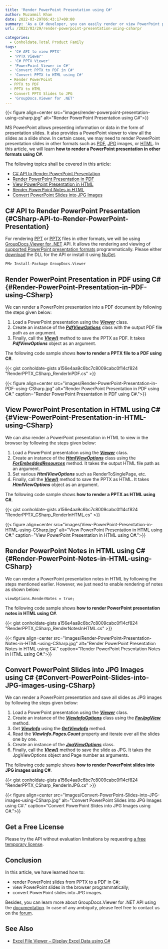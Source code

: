 ```yaml
---
title: 'Render PowerPoint Presentation using C#'
author: Muzammil Khan
date: 2022-03-29T06:43:17+00:00
summary: 'As a C# developer, you can easily render or view PowerPoint presentations (PPT/PPTX) in HTML or PDF documents programmatically. In this article, you will learn **how to render a PowerPoint presentation using C#**.'
url: /2022/03/29/render-powerpoint-presentation-using-csharp/

categories:
  - Conholdate.Total Product Family
tags:
  - 'C# API to view PPTX'
  - 'PPTX Viewer'
  - 'C# PPTX Viewer'
  - 'PowerPoint Viewer in C#'
  - 'Convert PPTX to PDF in C#'
  - 'Convert PPTX to HTML using C#'
  - Render PowerPoint
  - PPTX to PDF
  - PPTX to HTML
  - Convert PPTX Slides to JPG
  - 'GroupDocs.Viewer for .NET'
---
```


{{< figure align=center src="images/render-powerpoint-presentation-using-csharp.jpg" alt="Render PowerPoint Presentation using C#">}}
 
MS PowerPoint allows presenting information or data in the form of presentation slides. It also provides a PowerPoint viewer to view all the slides as a slide show. In certain cases, we may need to render PowerPoint presentation slides in other formats such as [PDF][1], [JPG][2] images, or [HTML][3]. In this article, we will learn **how to render a PowerPoint presentation in other formats using C#**.

The following topics shall be covered in this article:

  * [C# API to Render PowerPoint Presentation][4]
  * [Render PowerPoint Presentation in PDF][5]
  * [View PowerPoint Presentation in HTML][6]
  * [Render PowerPoint Notes in HTML][28]
  * [Convert PowerPoint Slides into JPG Images][7]

## C# API to Render PowerPoint Presentation {#CSharp-API-to-Render-PowerPoint-Presentation}

For rendering [PPT][8] or [PPTX][9] files in other formats, we will be using [GroupDocs.Viewer for .NET][10] API. It allows the rendering and viewing of [supported PowerPoint presentation formats][11] programmatically. Please either [download][12] the DLL for the API or install it using [NuGet][13].

```
PM> Install-Package GroupDocs.Viewer
```

## Render PowerPoint Presentation in PDF using C# {#Render-PowerPoint-Presentation-in-PDF-using-CSharp}

We can render a PowerPoint presentation into a PDF document by following the steps given below:

  1. Load a PowerPoint presentation using the _**[Viewer][14]**_ class.
  2. Create an instance of the _**[PdfViewOptions][15]**_ class with the output PDF file path as an argument.
  3. Finally, call the _**[View()][16]**_ method to save the PPTX as PDF. It takes _**PdfViewOptions**_ object as an argument.

The following code sample shows **how to render a PPTX file to a PDF using C#**.

{{< gist conholdate-gists a156e4aa9c6bc7c8009cabc0f14cf824 "RenderPPTX_CSharp_RenderInPDF.cs" >}}

{{< figure align=center src="images/Render-PowerPoint-Presentation-in-PDF-using-CSharp.jpg" alt="Render PowerPoint Presentation in PDF using C#." caption="Render PowerPoint Presentation in PDF using C#.">}}

## View PowerPoint Presentation in HTML using C# {#View-PowerPoint-Presentation-in-HTML-using-CSharp}

We can also render a PowerPoint presentation in HTML to view in the browser by following the steps given below:

  1. Load a PowerPoint presentation using the _**[Viewer][14]**_ class.
  2. Create an instance of the _**[HtmlViewOptions][17]**_ class using the _**[ForEmbeddedResources][18]**_ method. It takes the output HTML file path as an argument.
  3. Set various _**HtmlViewOptions**_ such as RenderToSinglePage, etc.
  4. Finally, call the **_[View()][16]_** method to save the PPTX as HTML. It takes _**HtmlViewOptions**_ object as an argument.

The following code sample shows **how to render a PPTX as HTML using C#**.

{{< gist conholdate-gists a156e4aa9c6bc7c8009cabc0f14cf824 "RenderPPTX_CSharp_RenderInHTML.cs" >}}

{{< figure align=center src="images/View-PowerPoint-Presentation-in-HTML-using-CSharp.jpg" alt="View PowerPoint Presentation in HTML using C#." caption="View PowerPoint Presentation in HTML using C#.">}}

## Render PowerPoint Notes in HTML using C# {#Render-PowerPoint-Notes-in-HTML-using-CSharp}

We can render a PowerPoint presentation notes in HTML by following the steps mentioned earlier. However, we just need to enable rendering of notes as shown below:

```
viewOptions.RenderNotes = true;
```

The following code sample shows **how to render PowerPoint presentation notes in HTML using C#**.

{{< gist conholdate-gists a156e4aa9c6bc7c8009cabc0f14cf824 "RenderPPTX_CSharp_RenderNotesInHTML.cs" >}}

{{< figure align=center src="images/Render-PowerPoint-Presentation-Notes-in-HTML-using-CSharp.jpg" alt="Render PowerPoint Presentation Notes in HTML using C#." caption="Render PowerPoint Presentation Notes in HTML using C#.">}}

## Convert PowerPoint Slides into JPG Images using C# {#Convert-PowerPoint-Slides-into-JPG-images-using-CSharp}

We can render a PowerPoint presentation and save all slides as JPG images by following the steps given below:

  1. Load a PowerPoint presentation using the _**[Viewer][14]**_ class.
  2. Create an instance of the _**[ViewInfoOptions][19]**_ class using the _**[ForJpgView][20]**_ method.
  3. Get _**[ViewInfo][21]**_ using the _**[GetViewInfo][22]**_ method.
  4. Read the _**ViewInfo.Pages.Count**_ property and iterate over all the slides one by one.
  5. Create an instance of the _**[JpgViewOptions][23]**_ class.
  6. Finally, call the _**[View()][16]**_  method to save the slide as JPG. It takes the JpgViewOptions object and Page number as arguments.

The following code sample shows **how to render PowerPoint slides into JPG images using C#**.

{{< gist conholdate-gists a156e4aa9c6bc7c8009cabc0f14cf824 "RenderPPTX_CSharp_RenderInJPG.cs" >}}

{{< figure align=center src="images/Convert-PowerPoint-Slides-into-JPG-images-using-CSharp.jpg" alt="Convert PowerPoint Slides into JPG Images using C#." caption="Convert PowerPoint Slides into JPG Images using C#.">}}

## Get a Free License

Please try the API without evaluation limitations by requesting [a free temporary license][24].

## Conclusion

In this article, we have learned how to:
  * render PowerPoint slides from PPTX to a PDF in C#;
  * view PowerPoint slides in the browser programmatically;
  * convert PowerPoint slides into JPG images. 
 
Besides, you can learn more about GroupDocs.Viewer for .NET API using the [documentation][25]. In case of any ambiguity, please feel free to contact us on the [forum][26].

## See Also

  * [Excel File Viewer – Display Excel Data using C#][27]

  [1]: https://docs.fileformat.com/pdf/
  [2]: https://docs.fileformat.com/image/jpeg/
  [3]: https://docs.fileformat.com/web/html/
  [4]: #CSharp-API-to-Render-PowerPoint-Presentation
  [5]: #Render-PowerPoint-Presentation-in-PDF-using-CSharp
  [6]: #Render-PowerPoint-Presentation-as-HTML-using-CSharp
  [7]: #Convert-PowerPoint-Slides-into-JPG-images-using-CSharp
  [8]: https://docs.fileformat.com/presentation/ppt/
  [9]: https://docs.fileformat.com/presentation/pptx/
  [10]: https://products.groupdocs.com/viewer/net/
  [11]: https://docs.groupdocs.com/viewer/net/view-powerpoint-presentations/#supported-presentation-formats
  [12]: https://downloads.groupdocs.com/viewer/net
  [13]: https://www.nuget.org/packages/GroupDocs.Viewer/
  [14]: https://apireference.groupdocs.com/viewer/net/groupdocs.viewer/viewer
  [15]: https://apireference.groupdocs.com/viewer/net/groupdocs.viewer.options/pdfviewoptions
  [16]: https://apireference.groupdocs.com/viewer/net/groupdocs.viewer/viewer/methods/view
  [17]: https://apireference.groupdocs.com/viewer/net/groupdocs.viewer.options/htmlviewoptions
  [18]: https://apireference.groupdocs.com/viewer/net/groupdocs.viewer.options.htmlviewoptions/forembeddedresources/methods/4
  [19]: https://apireference.groupdocs.com/viewer/net/groupdocs.viewer.options/viewinfooptions
  [20]: https://apireference.groupdocs.com/viewer/net/groupdocs.viewer.options/viewinfooptions/methods/forjpgview
  [21]: https://apireference.groupdocs.com/viewer/net/groupdocs.viewer.results/viewinfo
  [22]: https://apireference.groupdocs.com/viewer/net/groupdocs.viewer/viewer/methods/getviewinfo
  [23]: https://apireference.groupdocs.com/viewer/net/groupdocs.viewer.options/jpgviewoptions
  [24]: https://purchase.conholdate.com/temporary-license
  [25]: https://docs.groupdocs.com/viewer/net/
  [26]: https://forum.groupdocs.com/c/viewer/
  [27]: https://blog.conholdate.com/2022/02/25/excel-file-viewer-display-excel-data-using-csharp/
  [28]: #Render-PowerPoint-Notes-in-HTML-using-CSharp